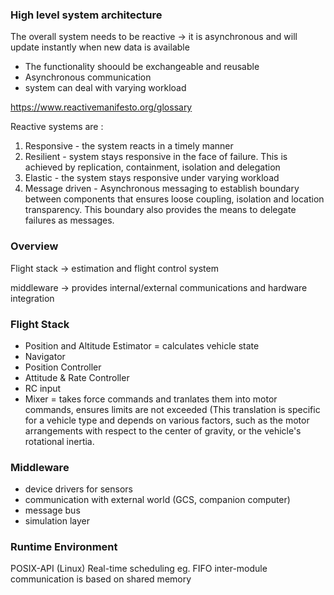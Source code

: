 ### High level system architecture

The overall system needs to be reactive -> it is asynchronous and will update instantly when new data is available

- The functionality shoould be exchangeable and reusable
- Asynchronous communication
- system can deal with varying workload

https://www.reactivemanifesto.org/glossary

Reactive systems are :

1. Responsive - the system reacts in a timely manner
2. Resilient - system stays responsive in the face of failure. This is achieved by replication, containment, isolation and delegation
3. Elastic - the system stays responsive under varying workload
4. Message driven - Asynchronous messaging to establish boundary between components that ensures loose coupling, isolation and location transparency. This boundary also provides the means to delegate failures as messages.

### Overview

Flight stack -> estimation and flight control system

middleware -> provides internal/external communications and hardware integration

### Flight Stack

- Position and Altitude Estimator = calculates vehicle state
- Navigator
- Position Controller
- Attitude & Rate Controller
- RC input
- Mixer = takes force commands and tranlates them into motor commands, ensures limits are not exceeded
  (This translation is specific for a vehicle type and depends on various factors, such as the motor arrangements with respect to the center of gravity, or the vehicle's rotational inertia.

### Middleware

- device drivers for sensors
- communication with external world (GCS, companion computer)
- message bus
- simulation layer

### Runtime Environment

POSIX-API (Linux)
Real-time scheduling eg. FIFO
inter-module communication is based on shared memory

